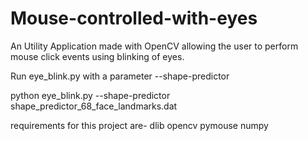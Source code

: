 # Mouse-controlled-with-eyes
An Utility Application made with OpenCV allowing the user to perform mouse click events using blinking of eyes.

Run eye_blink.py 
with a  parameter --shape-predictor

python eye_blink.py --shape-predictor shape_predictor_68_face_landmarks.dat




requirements for this project are-
dlib
opencv
pymouse
numpy


